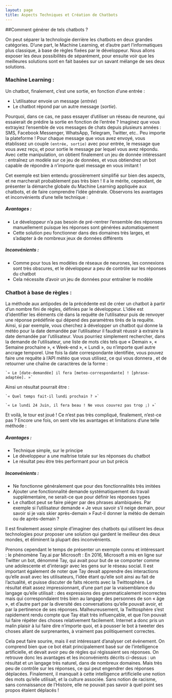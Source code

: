 ```yaml
---
layout: page
title: Aspects Techniques et Création de Chatbots
---
```


##Comment générer de tels chatbots ?

On peut séparer la technologie derrière les chatbots en deux grandes catégories. D’une part, le Machine Learning, et d’autre part l’informatiques plus classique, à base de règles fixées par le développeur.
Nous allons exposer les deux possibilités de séparément, pour ensuite voir que les meilleures solutions sont en fait basées sur un savant mélange de ses deux solutions.  

### Machine Learning :

Un chatbot, finalement, c’est une sortie, en fonction d’une entrée :

- L’utilisateur envoie un message (*entrée*)
- Le chatbot répond par un autre message (*sortie*).

Pourquoi, dans ce cas, ne pass essayer d’utiliser un réseau de neurone, qui essaierait de prédire la sortie en fonction de l’entrée ?
Imaginez que vous extrayiez l’ensemble de vos messages de chats depuis plusieurs années : SMS, Facebook Messenger, WhatsApp, Telegram, Twitter, etc.. Peu importe la plateforme ! Pour chaque message que vous avez envoyé, vous établissez un couple `(entrée, sortie)` avec pour entrée, le message que vous avez reçu, et pour sortie le message par lequel vous avez répondu. Avec cette manipulation, on obtient finalement un jeu de donnée intéressant : entraînez un modèle sur ce jeu de données, et vous obtiendrez un bot capable de répondre à n’importe quel message en vous imitant !

Cet exemple est bien entendu grossièrement simplifié sur bien des aspects, et ne marcherait probablement pas très bien ! Il a le mérite, cependant, de présenter la démarche globale du Machine Learning appliquée aux chatbots, et de faire comprendre l’idée générale. Observons les avantages et inconvénients d’une telle technique :

##### Avantages :
-	Le développeur n’a pas besoin de pré-rentrer l’ensemble des réponses manuellement puisque les réponses sont générées automatiquement
-	Cette solution peu fonctionner dans des domaines très larges, et s’adapter à de nombreux jeux de données différents

##### Inconvénients :
-	Comme pour tous les modèles de réseaux de neurones, les connexions sont très obscures, et le développeur a peu de contrôle sur les réponses du chatbot
-	Cela nécessite d’avoir un jeu de données pour entraîner le modèle

### Chatbot à base de règles :

La méthode aux antipodes de la précédente est de créer un chatbot à partir d’un nombre fini de règles, définies par le développeur. L’idée est d’identifier les éléments clé dans la requête de l’utilisateur puis de renvoyer une réponse prédéfinie qui dépend des paramètres tirés de la requête. Ainsi, si par exemple, vous cherchez à développer un chatbot qui donne la météo pour la date demandée par l’utilisateur il faudrait réussir à extraire la date demandée par l’utilisateur. Vous pourriez simplement rechercher, dans la demande de l’utilisateur, une liste de mots clés tels que « Demain », « Semaine prochaine », « Week-end », « Lundi », ou n’importe quel autre ancrage temporel. Une fois la date correspondante identifiée, vous pouvez faire une requête à l’API météo que vous utilisez, ce qui vous donnera , et de retourner une chaîne de caractères de la forme :

	`« Le [date-demandée] il fera [meteo-correspondante] ! [phrase-adaptée]. »`

Ainsi un résultat pourrait être :

	`« Quel temps fait-il lundi prochain ? »`

	`« Le lundi 24 Juin, il fera beau ! Ne vous couvrez pas trop ;) »`

Et voilà, le tour est joué ! Ce n’est pas très compliqué, finalement, n’est-ce pas ? Encore une fois, on sent vite les avantages et limitations d’une telle méthode :

##### Avantages :
-	Technique simple, sur le principe
-	Le développeur a une maîtrise totale sur les réponses du chatbot
-	Le résultat peu être très performant pour un but précis

##### Inconvénients :
-	Ne fonctionne généralement que pour des fonctionnalités très imitées
-	Ajouter une fonctionnalité demande systématiquement du travail supplémentaire, ne serait-ce que pour définir les réponses types
-	Le chatbot peut se faire piéger par des phrases alambiquées. Par exemple si l’utilisateur demande « Je veux savoir s’il neige demain, pour savoir si je vais skier après-demain » Faut-il donner la météo de demain ou de après-demain ?

Il est finalement assez simple d’imaginer des chatbots qui utilisent les deux technologies pour proposer une solution qui gardent le meilleur des deux mondes, et éliminent la plupart des inconvénients.

Prenons cependant le temps de présenter un exemple connu et intéressant : le phénomène Tay.ai par Microsoft :
En 2016, Microsoft a mis en ligne sur Twitter un bot, dénommé Tay, qui avait pour but de se comporter comme une adolescente et d’interagir avec les gens sur le réseau social. Il est important également de noter que Tay devait apprendre des interactions qu’elle avait avec les utilisateurs, l’idée étant qu’elle soit ainsi au fait de l’actualité, et puisse discuter de faits récents avec la Twittosphère.
Le résultat était assez impressionnant, d’une part par la vraisemblance du langage qu’elle utilisait : des expressions des grammaticalement incorrectes mais qui correspondaient très bien au langage des personnes de son « âge », et d’autre part par la diversité des conversations qu’elle pouvait avoir, et par la pertinence de ses réponses. Malheureusement, la Twittosphère s’est rapidement rendu compte que Tay était très influençable, et que l’on pouvait lui faire répéter des choses relativement facilement. Internet a donc pris un malin plaisir à lui faire dire n’importe quoi, et à pousser le bot à tweeter des choses allant de surprenantes, à vraiment pas politiquement correctes.

Cela peut faire sourire, mais il est intéressant d’analyser cet événement. On comprend bien que ce bot était principalement basé sur de l’intelligence artificielle, et devait avoir peu de règles qui régissaient ses réponses. On retrouve donc les avantages et les inconvénients décrits ci-dessus : un résultat et un langage très naturel, dans de nombreux domaines. Mais très peu de contrôle sur les réponses, ce qui peut engendrer des réponses déplacées. Finalement, il manquait à cette intelligence artificielle une notion des mots qu’elle utilisait, et la culture associée. Sans notion de racisme, sans connaissance de l’Histoire, elle ne pouvait pas savoir à quel point ses propos étaient déplacés !
